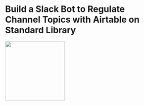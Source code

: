 # Build a Slack Bot to Regulate Channel Topics with Airtable on Standard Library

[<img src="https://deploy.stdlib.com/static/images/deploy.svg" width="192">](https://deploy.stdlib.com/)